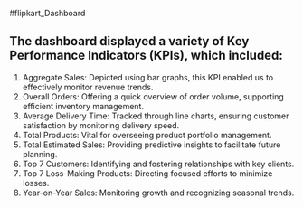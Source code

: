 #flipkart_Dashboard
## The dashboard displayed a variety of Key Performance Indicators (KPIs), which included:
1. Aggregate Sales: Depicted using bar graphs, this KPI enabled us to effectively monitor revenue trends.
2. Overall Orders: Offering a quick overview of order volume, supporting efficient inventory management.
3. Average Delivery Time: Tracked through line charts, ensuring customer satisfaction by monitoring delivery speed.
4. Total Products: Vital for overseeing product portfolio management.
5. Total Estimated Sales: Providing predictive insights to facilitate future planning.
6. Top 7 Customers: Identifying and fostering relationships with key clients.
7. Top 7 Loss-Making Products: Directing focused efforts to minimize losses.
8. Year-on-Year Sales: Monitoring growth and recognizing seasonal trends.
